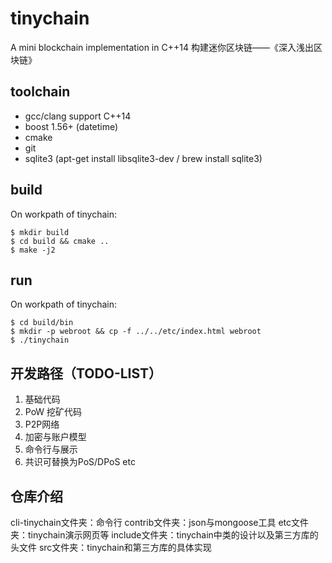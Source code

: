 # tinychain
A mini blockchain implementation in C++14
构建迷你区块链——《深入浅出区块链》

## toolchain
* gcc/clang support C++14
* boost 1.56+ (datetime)
* cmake
* git
* sqlite3 (apt-get install libsqlite3-dev / brew install sqlite3)

## build
On workpath of tinychain:
```
$ mkdir build
$ cd build && cmake ..
$ make -j2
```

## run
On workpath of tinychain:
```
$ cd build/bin
$ mkdir -p webroot && cp -f ../../etc/index.html webroot
$ ./tinychain
```

## 开发路径（TODO-LIST）
1. 基础代码
1. PoW 挖矿代码
1. P2P网络
1. 加密与账户模型
1. 命令行与展示
1. 共识可替换为PoS/DPoS etc

## 仓库介绍
cli-tinychain文件夹：命令行
contrib文件夹：json与mongoose工具
etc文件夹：tinychain演示网页等
include文件夹：tinychain中类的设计以及第三方库的头文件
src文件夹：tinychain和第三方库的具体实现
